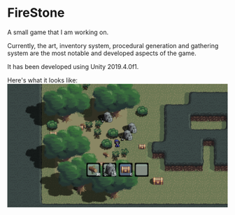# FireStone
A small game that I am working on.

Currently, the art, inventory system, procedural generation and gathering system 
are the most notable and developed aspects of the game.

It has been developed using Unity 2019.4.0f1.

Here's what it looks like:
![alt text](https://github.com/ElwynJohn/FireStone/blob/main/Documentation/Images/player_idle.png)
